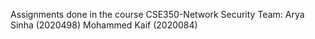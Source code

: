 Assignments done in the course CSE350-Network Security
Team:
  Arya Sinha (2020498)
  Mohammed Kaif (2020084)
